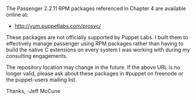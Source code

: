 The Passenger 2.2.11 RPM packages referenced in Chapter 4 are available online
at:

 * http://yum.puppetlabs.com/prosvc/

These packages are not officially supported by Puppet Labs.  I built them to
effectively manage passenger using RPM packages rather than having to build the
native C extensions on every system I was working with during my consulting
engagements.

The repository location may change in the future.  If the above URL is no
longer valid, please ask about these packages in #puppet on freenode or the
puppet-users mailing list.

Thanks,
-Jeff McCune
